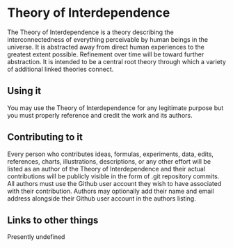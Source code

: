 # Theory of Interdependence
The Theory of Interdependence is a theory describing the interconnectedness of everything perceivable by human beings in the universe. It is abstracted away from direct human experiences to the greatest extent possible. Refinement over time will be toward further abstraction. It is intended to be a central root theory through which a variety of additional linked theories connect.

## Using it
You may use the Theory of Interdependence for any legitimate purpose but you must properly reference and credit the work and its authors.

## Contributing to it
Every person who contributes ideas, formulas, experiments, data, edits, references, charts, illustrations, descriptions, or any other effort will be listed as an author of the Theory of Interdependence and their actual contributions will be publicly visible in the form of .git repository commits. All authors must use the Github user account they wish to have associated with their contribution. Authors may optionally add their name and email address alongside their Github user account in the authors listing.

## Links to other things
Presently undefined

